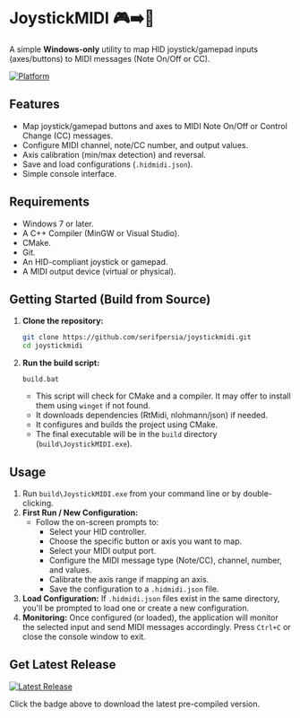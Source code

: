 # JoystickMIDI 🎮➡️🎹

A simple **Windows-only** utility to map HID joystick/gamepad inputs (axes/buttons) to MIDI messages (Note On/Off or CC).

[![Platform](https://img.shields.io/badge/Platform-Windows-0078D6?style=flat-square&logo=windows)](https://www.microsoft.com/windows)

## Features

*   Map joystick/gamepad buttons and axes to MIDI Note On/Off or Control Change (CC) messages.
*   Configure MIDI channel, note/CC number, and output values.
*   Axis calibration (min/max detection) and reversal.
*   Save and load configurations (`.hidmidi.json`).
*   Simple console interface.

## Requirements

*   Windows 7 or later.
*   A C++ Compiler (MinGW or Visual Studio).
*   CMake.
*   Git.
*   An HID-compliant joystick or gamepad.
*   A MIDI output device (virtual or physical).

## Getting Started (Build from Source)

1.  **Clone the repository:**
    ```bash
    git clone https://github.com/serifpersia/joystickmidi.git
    cd joystickmidi
    ```
2.  **Run the build script:**
    ```batch
    build.bat
    ```
    *   This script will check for CMake and a compiler. It may offer to install them using `winget` if not found.
    *   It downloads dependencies (RtMidi, nlohmann/json) if needed.
    *   It configures and builds the project using CMake.
    *   The final executable will be in the `build` directory (`build\JoystickMIDI.exe`).

## Usage

1.  Run `build\JoystickMIDI.exe` from your command line or by double-clicking.
2.  **First Run / New Configuration:**
    *   Follow the on-screen prompts to:
        *   Select your HID controller.
        *   Choose the specific button or axis you want to map.
        *   Select your MIDI output port.
        *   Configure the MIDI message type (Note/CC), channel, number, and values.
        *   Calibrate the axis range if mapping an axis.
        *   Save the configuration to a `.hidmidi.json` file.
3.  **Load Configuration:** If `.hidmidi.json` files exist in the same directory, you'll be prompted to load one or create a new configuration.
4.  **Monitoring:** Once configured (or loaded), the application will monitor the selected input and send MIDI messages accordingly. Press `Ctrl+C` or close the console window to exit.

## Get Latest Release

[![Latest Release](https://img.shields.io/github/v/release/serifpersia/joystickmidi?label=latest%20release&style=flat-square&logo=github)](https://github.com/serifpersia/joystickmidi/releases/latest)

Click the badge above to download the latest pre-compiled version.
